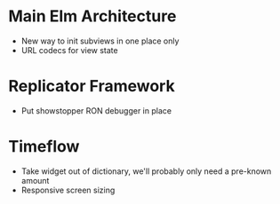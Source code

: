 # Main Elm Architecture
- New way to init subviews in one place only
- URL codecs for view state


# Replicator Framework
- Put showstopper RON debugger in place


# Timeflow
- Take widget out of dictionary, we'll probably only need a pre-known amount
- Responsive screen sizing